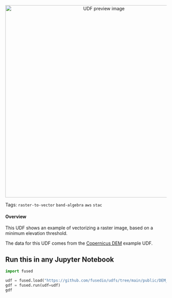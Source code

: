 <!--fused:preview-->
<p align="center"><img src="https://fused-magic.s3.us-west-2.amazonaws.com/thumbnails/udfs-staging/DEM_Raster_to_Vector_Example.png" width="600" alt="UDF preview image"></p>

<!--fused:tags-->
Tags: `raster-to-vector` `band-algebra` `aws` `stac`

<!--fused:readme-->
#### Overview

This UDF shows an example of vectorizing a raster image, based on a minimum elevation threshold.

The data for this UDF comes from the [Copernicus DEM](https://github.com/fusedio/udfs/tree/main/public/DEM_Tile_Example) example UDF.


## Run this in any Jupyter Notebook

```python
import fused

udf = fused.load("https://github.com/fusedio/udfs/tree/main/public/DEM_Raster_to_Vector_Example")
gdf = fused.run(udf=udf)
gdf
```
